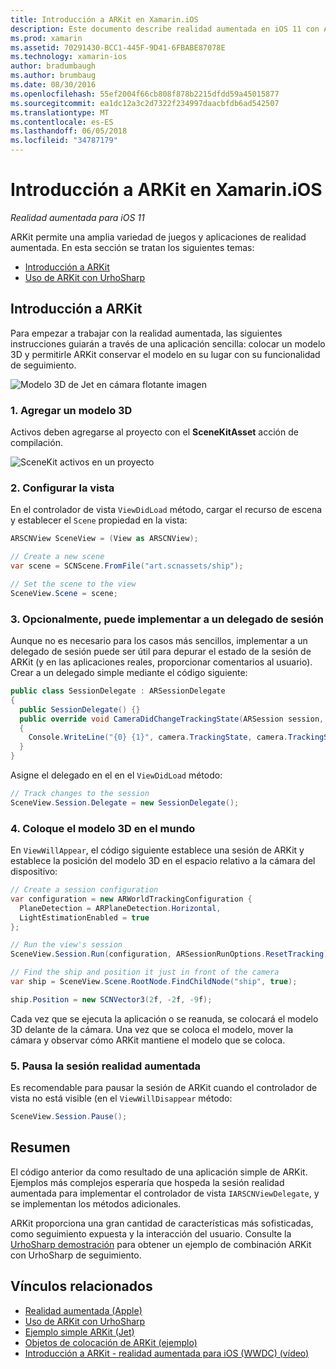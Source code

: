 ```yaml
---
title: Introducción a ARKit en Xamarin.iOS
description: Este documento describe realidad aumentada en iOS 11 con ARKit. Describe cómo agregar un modelo 3D a una aplicación, configurar la vista, implementar a un delegado de la sesión, coloque el modelo 3D en el mundo y pausar la sesión realidad aumentada.
ms.prod: xamarin
ms.assetid: 70291430-BCC1-445F-9D41-6FBABE87078E
ms.technology: xamarin-ios
author: bradumbaugh
ms.author: brumbaug
ms.date: 08/30/2016
ms.openlocfilehash: 55ef2004f66cb808f878b2215dfdd59a45015877
ms.sourcegitcommit: ea1dc12a3c2d7322f234997daacbfdb6ad542507
ms.translationtype: MT
ms.contentlocale: es-ES
ms.lasthandoff: 06/05/2018
ms.locfileid: "34787179"
---
```

# <a name="introduction-to-arkit-in-xamarinios"></a>Introducción a ARKit en Xamarin.iOS

_Realidad aumentada para iOS 11_

ARKit permite una amplia variedad de juegos y aplicaciones de realidad aumentada. En esta sección se tratan los siguientes temas:

- [Introducción a ARKit](#gettingstarted)
- [Uso de ARKit con UrhoSharp](urhosharp.md)

<a name="gettingstarted" />

## <a name="getting-started-with-arkit"></a>Introducción a ARKit

Para empezar a trabajar con la realidad aumentada, las siguientes instrucciones guiarán a través de una aplicación sencilla: colocar un modelo 3D y permitirle ARKit conservar el modelo en su lugar con su funcionalidad de seguimiento.

![Modelo 3D de Jet en cámara flotante imagen](images/jet-sml.png)

### <a name="1-add-a-3d-model"></a>1. Agregar un modelo 3D

Activos deben agregarse al proyecto con el **SceneKitAsset** acción de compilación.

![SceneKit activos en un proyecto](images/scene-assets.png)


### <a name="2-configure-the-view"></a>2. Configurar la vista

En el controlador de vista `ViewDidLoad` método, cargar el recurso de escena y establecer el `Scene` propiedad en la vista:

```csharp
ARSCNView SceneView = (View as ARSCNView);

// Create a new scene
var scene = SCNScene.FromFile("art.scnassets/ship");

// Set the scene to the view
SceneView.Scene = scene;
```

### <a name="3-optionally-implement-a-session-delegate"></a>3. Opcionalmente, puede implementar a un delegado de sesión

Aunque no es necesario para los casos más sencillos, implementar a un delegado de sesión puede ser útil para depurar el estado de la sesión de ARKit (y en las aplicaciones reales, proporcionar comentarios al usuario). Crear a un delegado simple mediante el código siguiente:

```csharp
public class SessionDelegate : ARSessionDelegate
{
  public SessionDelegate() {}
  public override void CameraDidChangeTrackingState(ARSession session, ARCamera camera)
  {
    Console.WriteLine("{0} {1}", camera.TrackingState, camera.TrackingStateReason);
  }
}
```

Asigne el delegado en el en el `ViewDidLoad` método:

```csharp
// Track changes to the session
SceneView.Session.Delegate = new SessionDelegate();
```

### <a name="4-position-the-3d-model-in-the-world"></a>4. Coloque el modelo 3D en el mundo

En `ViewWillAppear`, el código siguiente establece una sesión de ARKit y establece la posición del modelo 3D en el espacio relativo a la cámara del dispositivo:

```csharp
// Create a session configuration
var configuration = new ARWorldTrackingConfiguration {
  PlaneDetection = ARPlaneDetection.Horizontal,
  LightEstimationEnabled = true
};

// Run the view's session
SceneView.Session.Run(configuration, ARSessionRunOptions.ResetTracking);

// Find the ship and position it just in front of the camera
var ship = SceneView.Scene.RootNode.FindChildNode("ship", true);

ship.Position = new SCNVector3(2f, -2f, -9f);
```

Cada vez que se ejecuta la aplicación o se reanuda, se colocará el modelo 3D delante de la cámara. Una vez que se coloca el modelo, mover la cámara y observar cómo ARKit mantiene el modelo que se coloca.

### <a name="5-pause-the-augmented-reality-session"></a>5. Pausa la sesión realidad aumentada

Es recomendable para pausar la sesión de ARKit cuando el controlador de vista no está visible (en el `ViewWillDisappear` método:

```csharp
SceneView.Session.Pause();
```

## <a name="summary"></a>Resumen

El código anterior da como resultado de una aplicación simple de ARKit. Ejemplos más complejos esperaría que hospeda la sesión realidad aumentada para implementar el controlador de vista `IARSCNViewDelegate`, y se implementan los métodos adicionales.

ARKit proporciona una gran cantidad de características más sofisticadas, como seguimiento expuesta y la interacción del usuario. Consulte la [UrhoSharp demostración](urhosharp.md) para obtener un ejemplo de combinación ARKit con UrhoSharp de seguimiento.


## <a name="related-links"></a>Vínculos relacionados

- [Realidad aumentada (Apple)](https://developer.apple.com/arkit/)
- [Uso de ARKit con UrhoSharp](urhosharp.md)
- [Ejemplo simple ARKit (Jet)](https://developer.xamarin.com/samples/monotouch/ios11/ARKitSample/)
- [Objetos de colocación de ARKit (ejemplo)](https://developer.xamarin.com/samples/monotouch/ios11/ARKitPlacingObjects/)
- [Introducción a ARKit - realidad aumentada para iOS (WWDC) (vídeo)](https://developer.apple.com/videos/play/wwdc2017/602/)
